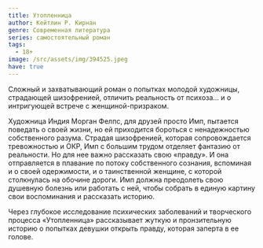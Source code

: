 ```yaml
---
title: Утопленница
author: Кейтлин Р. Кирнан
genre: Современная литература
series: самостоятельный роман
tags:
  - 18+
image: /src/assets/img/394525.jpeg
have: true
---
```

Сложный и захватывающий роман о попытках молодой художницы, страдающей шизофренией, отличить реальность от психоза… и о интригующей встрече с женщиной-призраком.

Художница Индия Морган Фелпс, для друзей просто Имп, пытается поведать о своей жизни, но ей приходится бороться с ненадежностью собственного разума. Страдая шизофренией, которая сопровождается тревожностью и ОКР, Имп с большим трудом отделяет фантазию от реальности. Но для нее важно рассказать свою «правду». И она отправляется в плавание по потоку собственного сознания, вспоминая и о своей одержимости, и о таинственной женщине, с которой столкнулась на обочине дороги. Имп должна преодолеть свою душевную болезнь или работать с ней, чтобы собрать в единую картину свои воспоминания и рассказать историю.

Через глубокое исследование психических заболеваний и творческого процесса «Утопленница» рассказывает жуткую и пронзительную историю о попытках девушки открыть правду, которая заперта в ее голове.
